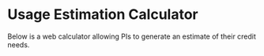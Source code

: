 <!-- <link rel="stylesheet" href="/css/style.css"> -->
<script type="module" crossorigin src="/js/usage_estimator.js" style="list-style: none"></script>
# Usage Estimation Calculator
Below is a web calculator allowing PIs to generate an estimate of their credit needs. 
<usage-estimator></usage-estimator>
